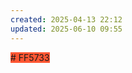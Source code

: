 ```yaml
---
created: 2025-04-13 22:12
updated: 2025-06-10 09:55
---
```





<span style="background-color: #FF5733"># FF5733</span>
